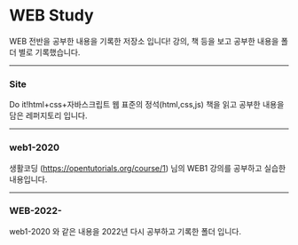 # WEB Study

WEB 전반을 공부한 내용을 기록한 저장소 입니다!
강의, 책 등을 보고 공부한 내용을 폴더 별로 기록했습니다.

---

### Site

Do it!html+css+자바스크립트 웹 표준의 정석(html,css,js) 책을 읽고 공부한 내용을 담은 레퍼지토리 입니다.

---

### web1-2020

생활코딩 (https://opentutorials.org/course/1) 님의 WEB1 강의를 공부하고 실습한 내용입니다.

---

### WEB-2022-

web1-2020 와 같은 내용을 2022년 다시 공부하고 기록한 폴더 입니다.
